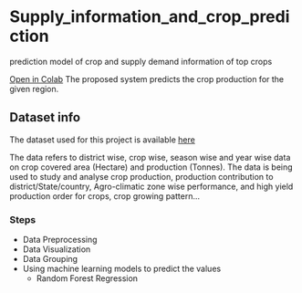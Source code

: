 # Supply_information_and_crop_prediction
prediction model of crop and supply demand information of top crops 

[Open in Colab](https://colab.research.google.com/drive/1m2S3sRjK_CvCathjcyOFbIu0D8Xl4ESW)
The proposed system predicts the crop production for the given region.
## Dataset info
The dataset used for this project is available [here](https://data.gov.in/resource/district-wise-season-wise-crop-production-statistics-1997)


The data refers to district wise, crop wise, season wise and year wise data on crop covered area (Hectare) and production (Tonnes). The data is being used to study and analyse crop production, production contribution to district/State/country, Agro-climatic zone wise performance, and high yield production order for crops, crop growing pattern...


### Steps
* Data Preprocessing
* Data Visualization
* Data Grouping
* Using machine learning models to predict the values
  - Random Forest Regression


